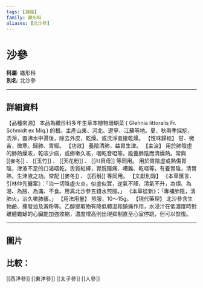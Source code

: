 ```yaml
---
tags: [補陰]
family: 繖形科
aliases: [北沙參]
---
```


# 沙參

**科屬**: 繖形科  
**別名**: 北沙參  

---

## 詳細資料
【品種來源】
本品為繖形科多年生草本植物珊瑚菜 (
Glehnia littoralis
Fr. Schmidt ex Miq.) 的根。主產山東、河北、遼寧、江蘇等地。夏、秋兩季採挖，洗淨，置沸水中燙後，除去外皮，乾燥。或洗淨直接乾燥。
【性味歸經】
甘、微苦，微寒。歸肺、胃經。
【功效】
養陰清肺，益胃生津。
【主治】
用於肺陰虛的肺熱燥咳，乾咳少痰，或癆嗽久咳，咽乾音啞等。能養肺陰而清燥熱。常與 [[麥冬]] 、 [[玉竹]] 、 [[天花粉]] 、 [[川貝母]] 等同用。
用於胃陰虛或熱傷胃陰，津液不足的口渴咽乾，舌質紅繹，胃脘隱痛、嘈雜、乾嘔等。有養胃陰，清胃熱，生津液之功。常配 [[麥冬]] 、 [[石斛]] 等同用。
【文獻別錄】
《本草匯言．引林仲先醫案》：「治一切陰虛火炎，似虛似實，逆氣不降，清氣不升，為煩、為渴、為脹、為滿、不食。用真北沙參五錢水煎服。」
《本草從新》：「專補肺陰，清肺火，治久嗽肺痿。」
【用法用量】
煎服，10～15g。
【現代藥理】
北沙參含生物鹼、揮發油及澱粉等。乙醇提取物有降低體溫和鎮痛作用，水浸汁在低濃度時對離體蟾蜍的心臟能加強收縮，濃度增高則出現抑制直至心室停跳，但可以恢復。

---

## 圖片
## 比較：
[[西洋參]]
[[東洋參]]
[[太子參]]
[[人參]]
